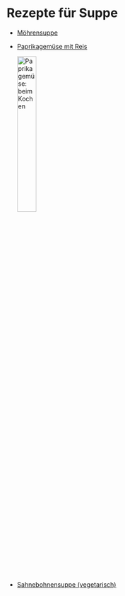 Rezepte für Suppe
=====================

* [Möhrensuppe](Moehrensuppe.md)
* [Paprikagemüse mit Reis](Paprikagemüse.txt)

  <img src="../../pics/Paprikagem%C3%BCse.jpg" width="30%" alt="Paprikagemüse: beim Kochen" title="Paprikagemüse:&#10;beim Kochen" />
* [Sahnebohnensuppe (vegetarisch)](Sahnebohnensuppe.txt)
